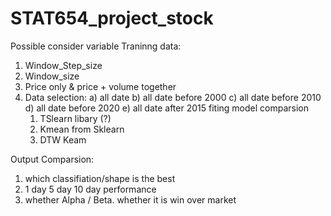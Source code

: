 # STAT654_project_stock

Possible consider variable 
Traninng data:
1. Window_Step_size
2. Window_size
3. Price only & price + volume together 
4. Data selection:
    a) all date
    b) all date before 2000
    c) all date before 2010
    d) all date before 2020
    e) all date after 2015
fiting model comparsion
   1. TSlearn libary (?)
   2. Kmean from Sklearn
   3. DTW Keam

Output Comparsion:
1. which classifiation/shape is the best 
2. 1 day 5 day 10 day performance 
3. whether Alpha / Beta. whether it is win over market  




